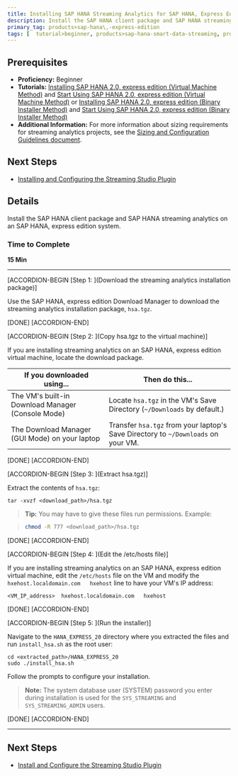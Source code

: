 ```yaml
---
title: Installing SAP HANA Streaming Analytics for SAP HANA, Express Edition
description: Install the SAP HANA client package and SAP HANA streaming analytics on an SAP HANA, express edition system.
primary_tag: products>sap-hana\,-express-edition
tags: [  tutorial>beginner, products>sap-hana-smart-data-streaming, products>sap-hana\,-express-edition   ]
---
```


## Prerequisites  
- **Proficiency:** Beginner
- **Tutorials:** [Installing SAP HANA 2.0, express edition (Virtual Machine Method)](http://www.sap.com/developer/tutorials/hxe-ua-installing-vm-image.html) and [Start Using SAP HANA 2.0, express edition (Virtual Machine Method)](http://www.sap.com/developer/tutorials/hxe-ua-getting-started-vm.html) or [Installing SAP HANA 2.0, express edition (Binary Installer Method)](http://www.sap.com/developer/tutorials/hxe-ua-installing-binary.html) and [Start Using SAP HANA 2.0, express edition (Binary Installer Method)](http://www.sap.com/developer/tutorials/hxe-ua-getting-started-binary.html)
- **Additional Information:** For more information about sizing requirements for streaming analytics projects, see the [Sizing and Configuration Guidelines document](https://www.sap.com/documents/2017/01/783a6b39-a47c-0010-82c7-eda71af511fa.html).


## Next Steps
- [Installing and Configuring the Streaming Studio Plugin](http://www.sap.com/developer/tutorials/hxe-ua-streaming-plugin.html)

## Details
Install the SAP HANA client package and SAP HANA streaming analytics on an SAP HANA, express edition system.

### Time to Complete
**15 Min**

---

[ACCORDION-BEGIN [Step 1: ](Download the streaming analytics installation package)]

Use the SAP HANA, express edition Download Manager to download the streaming analytics installation package, `hsa.tgz`.

[DONE]
[ACCORDION-END]

[ACCORDION-BEGIN [Step 2: ](Copy hsa.tgz to the virtual machine)]

If you are installing streaming analytics on an SAP HANA, express edition virtual machine, locate the download package.

| If you downloaded using...        | Then do this...  |
| ---------------- | -------------|
| The VM's built-in Download Manager (Console Mode)           | Locate ` hsa.tgz ` in the VM's Save Directory (`~/Downloads` by default.) |
| The Download Manager (GUI Mode) on your laptop            | Transfer ` hsa.tgz ` from your laptop's Save Directory to `~/Downloads` on your VM.|


[DONE]
[ACCORDION-END]

[ACCORDION-BEGIN [Step 3: ](Extract hsa.tgz)]

Extract the contents of `hsa.tgz`:

```
tar -xvzf <download_path>/hsa.tgz
```

>**Tip:**
> You may have to give these files run permissions. Example:

> ```bash
> chmod -R 777 <download_path>/hsa.tgz
> ```

[DONE]
[ACCORDION-END]

[ACCORDION-BEGIN [Step 4: ](Edit the /etc/hosts file)]

If you are installing streaming analytics on an SAP HANA, express edition virtual machine, edit the `/etc/hosts` file on the VM and modify the `hxehost.localdomain.com   hxehost` line to have your VM's IP address:

```
<VM_IP_address>  hxehost.localdomain.com   hxehost
```    

[DONE]
[ACCORDION-END]

[ACCORDION-BEGIN [Step 5: ](Run the installer)]

Navigate to the `HANA_EXPRESS_20` directory where you extracted the files and run `install_hsa.sh` as the root user:

```
cd <extracted_path>/HANA_EXPRESS_20
sudo ./install_hsa.sh
```

Follow the prompts to configure your installation.

>**Note:**
> The system database user (SYSTEM) password you enter during installation is used for the `SYS_STREAMING` and `SYS_STREAMING_ADMIN` users.

[DONE]
[ACCORDION-END]


---

## Next Steps
- [Install and Configure the Streaming Studio Plugin](http://www.sap.com/developer/tutorials/hxe-ua-streaming-plugin.html)
